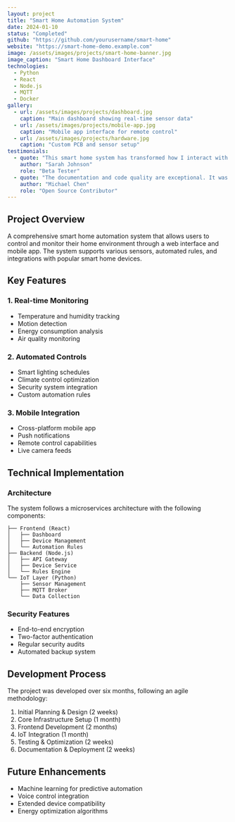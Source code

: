 ```yaml
---
layout: project
title: "Smart Home Automation System"
date: 2024-01-10
status: "Completed"
github: "https://github.com/yourusername/smart-home"
website: "https://smart-home-demo.example.com"
image: /assets/images/projects/smart-home-banner.jpg
image_caption: "Smart Home Dashboard Interface"
technologies:
  - Python
  - React
  - Node.js
  - MQTT
  - Docker
gallery:
  - url: /assets/images/projects/dashboard.jpg
    caption: "Main dashboard showing real-time sensor data"
  - url: /assets/images/projects/mobile-app.jpg
    caption: "Mobile app interface for remote control"
  - url: /assets/images/projects/hardware.jpg
    caption: "Custom PCB and sensor setup"
testimonials:
  - quote: "This smart home system has transformed how I interact with my living space. The interface is intuitive and the automation rules are incredibly flexible."
    author: "Sarah Johnson"
    role: "Beta Tester"
  - quote: "The documentation and code quality are exceptional. It was easy to contribute and add my own custom sensors."
    author: "Michael Chen"
    role: "Open Source Contributor"
---
```


## Project Overview

A comprehensive smart home automation system that allows users to control and monitor their home environment through a web interface and mobile app. The system supports various sensors, automated rules, and integrations with popular smart home devices.

## Key Features

### 1. Real-time Monitoring
- Temperature and humidity tracking
- Motion detection
- Energy consumption analysis
- Air quality monitoring

### 2. Automated Controls
- Smart lighting schedules
- Climate control optimization
- Security system integration
- Custom automation rules

### 3. Mobile Integration
- Cross-platform mobile app
- Push notifications
- Remote control capabilities
- Live camera feeds

## Technical Implementation

### Architecture
The system follows a microservices architecture with the following components:

```
├── Frontend (React)
│   ├── Dashboard
│   ├── Device Management
│   └── Automation Rules
├── Backend (Node.js)
│   ├── API Gateway
│   ├── Device Service
│   └── Rules Engine
└── IoT Layer (Python)
    ├── Sensor Management
    ├── MQTT Broker
    └── Data Collection
```

### Security Features
- End-to-end encryption
- Two-factor authentication
- Regular security audits
- Automated backup system

## Development Process

The project was developed over six months, following an agile methodology:

1. Initial Planning & Design (2 weeks)
2. Core Infrastructure Setup (1 month)
3. Frontend Development (2 months)
4. IoT Integration (1 month)
5. Testing & Optimization (2 weeks)
6. Documentation & Deployment (2 weeks)

## Future Enhancements

- Machine learning for predictive automation
- Voice control integration
- Extended device compatibility
- Energy optimization algorithms
